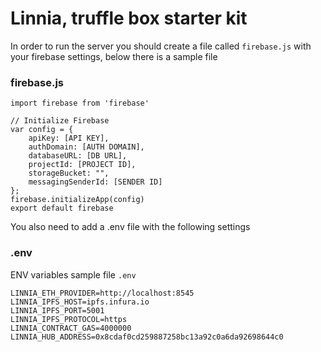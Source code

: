 # Linnia, truffle box starter kit



In order to run the server you should create a file called `firebase.js` with your firebase settings, below there is a sample file

### firebase.js

```
import firebase from 'firebase'

// Initialize Firebase
var config = {
    apiKey: [API KEY],
    authDomain: [AUTH DOMAIN],
    databaseURL: [DB URL],
    projectId: [PROJECT ID],
    storageBucket: "",
    messagingSenderId: [SENDER ID]
};
firebase.initializeApp(config)
export default firebase
```



You also need to add a .env file with the following settings

### .env

ENV variables sample file `.env`

```
LINNIA_ETH_PROVIDER=http://localhost:8545
LINNIA_IPFS_HOST=ipfs.infura.io
LINNIA_IPFS_PORT=5001
LINNIA_IPFS_PROTOCOL=https
LINNIA_CONTRACT_GAS=4000000
LINNIA_HUB_ADDRESS=0x8cdaf0cd259887258bc13a92c0a6da92698644c0
```

